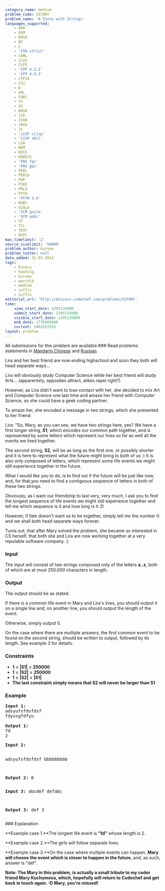 ```yaml
---
category_name: medium
problem_code: SSTORY
problem_name: 'A Story with Strings'
languages_supported:
    - ADA
    - ASM
    - BASH
    - BF
    - C
    - 'C99 strict'
    - CAML
    - CLOJ
    - CLPS
    - 'CPP 4.3.2'
    - 'CPP 4.9.2'
    - CPP14
    - CS2
    - D
    - ERL
    - FORT
    - FS
    - GO
    - HASK
    - ICK
    - ICON
    - JAVA
    - JS
    - 'LISP clisp'
    - 'LISP sbcl'
    - LUA
    - NEM
    - NICE
    - NODEJS
    - 'PAS fpc'
    - 'PAS gpc'
    - PERL
    - PERL6
    - PHP
    - PIKE
    - PRLG
    - PYTH
    - 'PYTH 3.4'
    - RUBY
    - SCALA
    - 'SCM guile'
    - 'SCM qobi'
    - ST
    - TCL
    - TEXT
    - WSPC
max_timelimit: '2'
source_sizelimit: '50000'
problem_author: kuruma
problem_tester: null
date_added: 31-01-2014
tags:
    - binary
    - hashing
    - kuruma
    - march14
    - medium
    - suffix
    - suffix
editorial_url: 'http://discuss.codechef.com/problems/SSTORY'
time:
    view_start_date: 1395135000
    submit_start_date: 1395135000
    visible_start_date: 1395135000
    end_date: 1735669800
    current: 1493557933
layout: problem
---
```

All submissions for this problem are available.###  Read problems statements in [Mandarin Chinese](http://www.codechef.com/download/translated/MARCH14/mandarin/SSTORY.pdf) and [Russian](http://www.codechef.com/download/translated/MARCH14/russian/SSTORY.pdf).

Lira and her best friend are now ending highschool and soon they both will head separate ways...

Lira will obviously study Computer Science while her best friend will study Arts... (apparentely, opposites attract, alikes repel right?)

However, as Lira didn't want to lose contact with her, she decided to mix Art and Computer Science one last time and amaze her friend with Computer Science, so she could have a geek coding partner.

To amaze her, she encoded a message in two strings, which she presented to her friend:

Lira: "So, Mary, as you can see, we have two strings here, yes? We have a first longer string, **S1**, which encodes our common path together, and is represented by some letters which represent our lives so far as well all the events we lived together.

The second string, **S2**, will be as long as the first one, or possibly shorter and it is here to represent what the future might bring to both of us :) It is also only composed of letters, which represent some life events we might still experience together in the future.

What I would like you to do, is to find out if the future will be just like now, and, for that,you need to find a contiguous sequence of letters in both of these two strings.

Obviously, as I want our friendship to last very, very much, I ask you to find the longest sequence of life events we might still experience together and tell me which sequence is it and how long is it :D

However, if fate doesn't want us to be together, simply tell me the number 0 and we shall both head separate ways forever.

Turns out, that after Mary solved the problem, she became so interested in CS herself, that both she and Lira are now working together at a very reputable software company. :)

### Input

The input will consist of two strings composed only of the letters **a..z**, both of which are at most 250.000 characters in length.

### Output

The output should be as stated.

If there is a common life event in Mary and Lira's lives, you should output it on a single line and, on another line, you should output the length of the event.

Otherwise, simply output 0.

On the case where there are multiple answers, the first common event to be found on the second string, should be written to output, followed by its length. See example 3 for details.

### Constraints

- **1** ≤ **|S1|** ≤ **250000**
- **1** ≤ **|S2|** ≤ **250000**
- **1** ≤ **|S2|** ≤ **|S1|**
- **The last constraint simply means that S2 will never be larger than S1**

### Example

<pre><b>Input 1:</b>
adsyufsfdsfdsf
fdyusgfdfyu

<b>Output 1:</b>
fd
2
</pre><pre><b>Input 2:</b>
adsyufsfdsfdsf
bbbbbbbbb

<b>Output 2:</b>
0
</pre><pre><b>Input 3:</b>
abcdef
defabc

<b>Output 3:</b>
def
3
</pre>### Explanation

**Example case 1.**The longest life event is **"fd"** whose length is 2.

**Example case 2.**The girls will follow separate lives.

**Example case 3.**On the case where multiple events can happen, **Mary will choose the event which is closer to happen in the future**, and, as such, answer is "def".

**Note: The Mary in this problem, is actually a small tribute to my coder friend Mary Kuchumova, which, hopefully will return to Codechef and get back in touch again. :D Mary, you're missed!**
